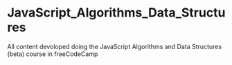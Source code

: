 # JavaScript_Algorithms_Data_Structures
All content devoloped doing the JavaScript Algorithms and Data Structures (beta) course in freeCodeCamp
